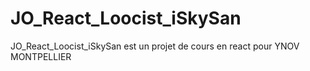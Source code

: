 # JO_React_Loocist_iSkySan 
JO_React_Loocist_iSkySan est un projet de cours en react pour YNOV MONTPELLIER
